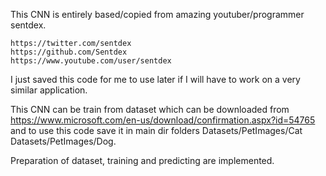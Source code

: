 This CNN is entirely based/copied from amazing youtuber/programmer sentdex.
     
    https://twitter.com/sentdex
    https://github.com/Sentdex
    https://www.youtube.com/user/sentdex

I just saved this code for me to use later if I will have to work on a very similar application.

This CNN can be train from dataset which can be downloaded from https://www.microsoft.com/en-us/download/confirmation.aspx?id=54765
and to use this code save it in main dir folders Datasets/PetImages/Cat Datasets/PetImages/Dog.

Preparation of dataset, training and predicting are implemented.

